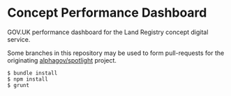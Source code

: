 # Concept Performance Dashboard #

GOV.UK performance dashboard for the Land Registry concept digital service.

Some branches in this repository may be used to form pull-requests for the originating [alphagov/spotlight](https://github.com/alphagov/spotlight) project.

    $ bundle install
    $ npm install
    $ grunt
